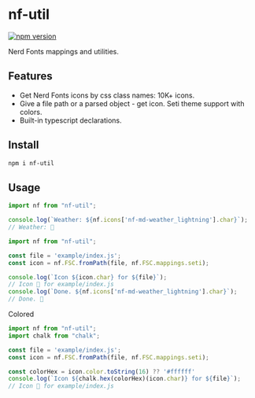 # nf-util

[![npm version](https://badge.fury.io/js/nf-util.svg)](https://www.npmjs.com/package/nf-util)

Nerd Fonts mappings and utilities.

## Features

 - Get Nerd Fonts icons by css class names: 10K+ icons.
 - Give a file path or a parsed object - get icon. Seti theme support with colors.
 - Built-in typescript declarations.

## Install

```bash
npm i nf-util
```

## Usage

```js
import nf from "nf-util";

console.log(`Weather: ${nf.icons['nf-md-weather_lightning'].char}`);
// Weather: 󰖓
```

```js
import nf from "nf-util";

const file = 'example/index.js';
const icon = nf.FSC.fromPath(file, nf.FSC.mappings.seti);

console.log(`Icon ${icon.char} for ${file}`);
// Icon  for example/index.js
console.log(`Done. ${nf.icons['nf-md-weather_lightning'].char}`);
// Done. 󰖓
```

Colored
```js
import nf from "nf-util";
import chalk from "chalk";

const file = 'example/index.js';
const icon = nf.FSC.fromPath(file, nf.FSC.mappings.seti);

const colorHex = icon.color.toString(16) ?? '#ffffff'
console.log(`Icon ${chalk.hex(colorHex)(icon.char)} for ${file}`);
// Icon  for example/index.js
```